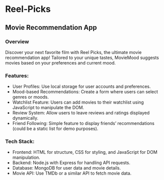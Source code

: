 # Reel-Picks
## Movie Recommendation App 
### Overview
Discover your next favorite film with Reel Picks, the ultimate movie recommendation app! Tailored to your unique tastes, MovieMood suggests movies based on your preferences and current mood.
### Features:
* User Profiles: Use local storage for user accounts and preferences.
* Mood-based Recommendations: Create a form where users can select genres or moods.
* Watchlist Feature: Users can add movies to their watchlist using JavaScript to manipulate the DOM.
* Review System: Allow users to leave reviews and ratings displayed dynamically.
* Friend Following: Simple feature to display friends’ recommendations (could be a static list for demo purposes).
### Tech Stack:
* Frontend: HTML for structure, CSS for styling, and JavaScript for DOM manipulation.
* Backend: Node.js with Express for handling API requests.
* Database: MongoDB for user data and movie details.
* Movie API: Use TMDb or a similar API to fetch movie data.
